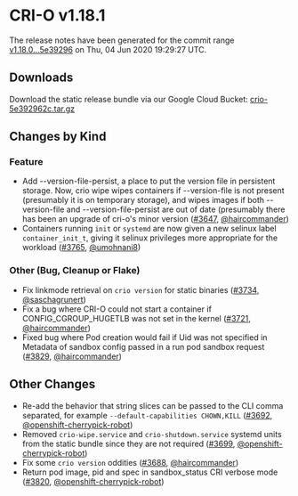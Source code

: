 # CRI-O v1.18.1

The release notes have been generated for the commit range
[v1.18.0...5e39296](https://github.com/cri-o/cri-o/compare/v1.18.0...5e392962c89ad38ea4dbdfde6bb053e0f79a6aae) on Thu, 04 Jun 2020 19:29:27 UTC.

## Downloads

Download the static release bundle via our Google Cloud Bucket:
[crio-5e392962c.tar.gz][0]

[0]: https://storage.googleapis.com/k8s-conform-cri-o/artifacts/crio-5e392962c.tar.gz

## Changes by Kind

### Feature

- Add --version-file-persist, a place to put the version file in persistent storage. Now, crio wipe wipes containers if --version-file is not present (presumably it is on temporary storage), and wipes images if both --version-file and --version-file-persist are out of date (presumably there has been an upgrade of cri-o's minor version ([#3647](https://github.com/cri-o/cri-o/pull/3647), [@haircommander](https://github.com/haircommander))
- Containers running `init` or `systemd` are now given a new selinux label `container_init_t`, giving it selinux privileges more appropriate for the workload ([#3765](https://github.com/cri-o/cri-o/pull/3765), [@umohnani8](https://github.com/umohnani8))

### Other (Bug, Cleanup or Flake)

- Fix linkmode retrieval on `crio version` for static binaries ([#3734](https://github.com/cri-o/cri-o/pull/3734), [@saschagrunert](https://github.com/saschagrunert))
- Fix a bug where CRI-O could not start a container if CONFIG_CGROUP_HUGETLB was not set in the kernel ([#3721](https://github.com/cri-o/cri-o/pull/3721), [@haircommander](https://github.com/haircommander))
- Fixed bug where Pod creation would fail if Uid was not specified in Metadata of sandbox config passed in a run pod sandbox request ([#3829](https://github.com/cri-o/cri-o/pull/3829), [@haircommander](https://github.com/haircommander))



## Other Changes

- Re-add the behavior that string slices can be passed to the CLI comma separated, for example `--default-capabilities CHOWN,KILL` ([#3692](https://github.com/cri-o/cri-o/pull/3692), [@openshift-cherrypick-robot](https://github.com/openshift-cherrypick-robot))
- Removed `crio-wipe.service` and `crio-shutdown.service` systemd units from the static bundle since they are not required ([#3699](https://github.com/cri-o/cri-o/pull/3699), [@openshift-cherrypick-robot](https://github.com/openshift-cherrypick-robot))
- Fix some `crio version` oddities ([#3688](https://github.com/cri-o/cri-o/pull/3688), [@haircommander](https://github.com/haircommander))
- Return pod image, pid and spec in sandbox_status CRI verbose mode ([#3820](https://github.com/cri-o/cri-o/pull/3820), [@openshift-cherrypick-robot](https://github.com/openshift-cherrypick-robot))